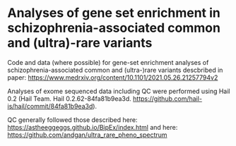 # Analyses of gene set enrichment in schizophrenia-associated common and (ultra)-rare variants

Code and data (where possible) for gene-set enrichment analyses of schizophrenia-associated common and (ultra-)rare variants descbribed in paper: https://www.medrxiv.org/content/10.1101/2021.05.26.21257794v2  

Analyses of exome sequenced data including QC were performed using Hail 0.2 (Hail Team. Hail 0.2.62-84fa81b9ea3d. https://github.com/hail-is/hail/commit/84fa81b9ea3d). 

QC generally followed those described here: https://astheeggeggs.github.io/BipEx/index.html and here: https://github.com/andgan/ultra_rare_pheno_spectrum 
